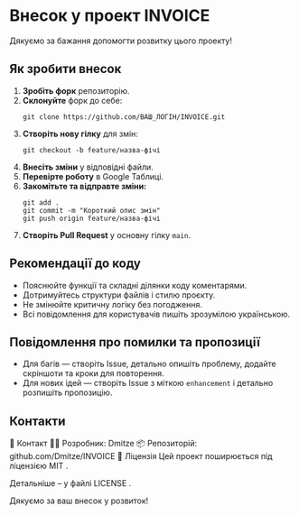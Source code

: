 # Внесок у проект INVOICE

Дякуємо за бажання допомогти розвитку цього проекту!

## Як зробити внесок

1. **Зробіть форк** репозиторію.
2. **Склонуйте** форк до себе:
   ```
   git clone https://github.com/ВАШ_ЛОГІН/INVOICE.git
   ```
3. **Створіть нову гілку** для змін:
   ```
   git checkout -b feature/назва-фічі
   ```
4. **Внесіть зміни** у відповідні файли.
5. **Перевірте роботу** в Google Таблиці.
6. **Закомітьте та відправте зміни:**
   ```
   git add .
   git commit -m "Короткий опис змін"
   git push origin feature/назва-фічі
   ```
7. **Створіть Pull Request** у основну гілку `main`.

## Рекомендації до коду

- Пояснюйте функції та складні ділянки коду коментарями.
- Дотримуйтесь структури файлів і стилю проєкту.
- Не змінюйте критичну логіку без погодження.
- Всі повідомлення для користувачів пишіть зрозумілою українською.

## Повідомлення про помилки та пропозиції

- Для багів — створіть Issue, детально опишіть проблему, додайте скріншоти та кроки для повторення.
- Для нових ідей — створіть Issue з міткою `enhancement` і детально розпишіть пропозицію.

## Контакти
🤝 Контакт
🧑‍💻 Розробник: Dmitze
📦 Репозиторій: github.com/Dmitze/INVOICE
📄 Ліцензія
Цей проект поширюється під ліцензією MIT .

Детальніше – у файлі LICENSE .

Дякуємо за ваш внесок у розвиток!

